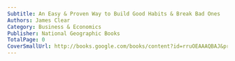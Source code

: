 ```yaml
---
Subtitle: An Easy & Proven Way to Build Good Habits & Break Bad Ones
Authors: James Clear
Category: Business & Economics
Publisher: National Geographic Books
TotalPage: 0
CoverSmallUrl: http://books.google.com/books/content?id=rruOEAAAQBAJ&printsec=frontcover&img=1&zoom=1&source=gbs_api
---
```

